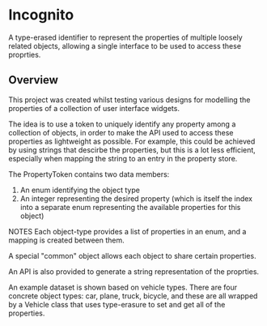 # Incognito
A type-erased identifier to represent the properties of multiple loosely related objects, allowing a single interface to be used to access these proprties.

## Overview
This project was created whilst testing various designs for modelling the properties of a collection of user interface widgets.

The idea is to use a token to uniquely identify any property among a collection of objects, in order to make the API used to access these properties as lightweight as possible.
For example, this could be achieved by using strings that descirbe the properties, but this is a lot less efficient, especially when mapping the string to an entry in the property store.

The PropertyToken contains two data members:
1. An enum identifying the object type
2. An integer representing the desired property (which is itself the index into a separate enum representing the available properties for this object)

NOTES
Each object-type provides a list of properties in an enum, and a mapping is created between them.

A special "common" object allows each object to share certain properties.

An API is also provided to generate a string representation of the proprties.

An example dataset is shown based on vehicle types. There are four concrete object types: car, plane, truck, bicycle, and these are all wrapped by a Vehicle class that uses type-erasure to set and get all of the properties.